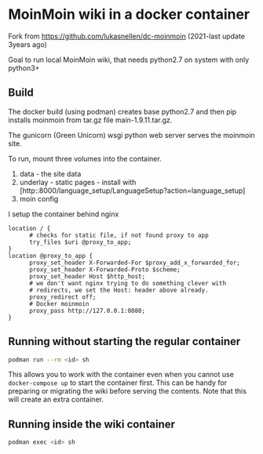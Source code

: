 MoinMoin wiki in a docker container
===================================

Fork from https://github.com/lukasnellen/dc-moinmoin (2021-last update 3years ago)

Goal to run local MoinMoin wiki, that needs python2.7 on system with only python3+

Build
-----

The docker build (using podman) creates base python2.7 and then pip installs 
moinmoin from tar.gz file main-1.9.11.tar.gz.

The gunicorn (Green Unicorn) wsgi python web server serves the moinmoin site.

To run, mount three volumes into the container.

1. data  - the site data
2. underlay - static pages - install with [http:<container>:8000/language_setup/LanguageSetup?action=language_setup]
3. moin config

I setup the container behind nginx

``` nginx
location / {
      # checks for static file, if not found proxy to app
      try_files $uri @proxy_to_app;
}
location @proxy_to_app {
      proxy_set_header X-Forwarded-For $proxy_add_x_forwarded_for;
      proxy_set_header X-Forwarded-Proto $scheme;
      proxy_set_header Host $http_host;
      # we don't want nginx trying to do something clever with
      # redirects, we set the Host: header above already.
      proxy_redirect off;
      # Docker moinmoin
      proxy_pass http://127.0.0.1:8080;
}
```

Running without starting the regular container
----------------------------------------------

```sh
podman run --rm <id> sh
```

This allows you to work with the container even when you cannot use
`docker-compose up` to start the container first. This can be handy
for preparing or migrating the wiki before serving the contents. Note
that this will create an extra container.

Running inside the wiki container
---------------------------------

```sh
podman exec <id> sh
```
